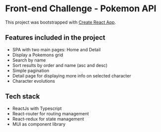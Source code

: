 # Front-end Challenge - Pokemon API

This project was bootstrapped with [Create React App](https://github.com/facebook/create-react-app).

## Features included in the project
- SPA with two main pages: Home and Detail
- Display a Pokemons grid
- Search by name
- Sort results by order and name (asc and desc)
- Simple pagination
- Detail page for displaying more info on selected character
- Character evolutions 

## Tech stack
- ReactJs with Typescript
- React-router for routing management
- React-redux for state management
- MUI as component library
